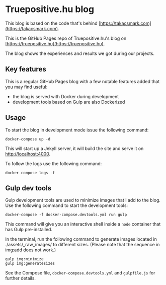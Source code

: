 # Truepositive.hu blog

This blog is based on the code that's behind [https://takacsmark.com](https://takacsmark.com).

This is the GitHub Pages repo of Truepositive.hu's blog on [https://truepositive.hu](https://truepositive.hu).

The blog shows the experiences and results we got during our projects.

## Key features

This is a regular GitHub Pages blog with a few notable features added that you may find useful:

- the blog is served with Docker during development
- development tools based on Gulp are also Dockerized

## Usage

To start the blog in development mode issue the following command:

```terminal
docker-compose up -d
```

This will start up a Jekyll server, it will build the site and serve it on [http://localhost:4000](http://localhost:4000).

To follow the logs use the following command:
```terminal
docker-compose logs -f
```

## Gulp dev tools

Gulp development tools are used to minimize images that I add to the blog. Use the following command to start the development tools:

```terminal
docker-compose -f docker-compose.devtools.yml run gulp
```

This command will give you an interactive shell inside a `node` container that has Gulp pre-installed.

In the terminal, run the following command to generate images located in ./assets/_raw_images/ to different sizes. 
(Please note that the sequence in img:add does not work.)

```terminal
gulp img:minimize
gulp img:generatesizes
```

See the Compose file, `docker-compose.devtools.yml` and `gulpfile.js` for further details.
